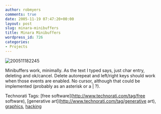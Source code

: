 ```yaml
---
author: robmyers
comments: true
date: 2005-11-19 07:47:20+00:00
layout: post
slug: minara-minibuffers
title: Minara Minibuffers
wordpress_id: 726
categories:
- Projects
---
```


  
![200511182245](/wp-content/200511182245.jpg)  


  
Minibuffers work, minimally. As the text I typed says, just char entry, deleting and ok/cancel. Delete autorepeat and left/right keys should work when those events are enabled. No cursor, although that could be implemented (probably as an asterisk or a | ?).  


  


Technorati Tags: [free software](http://www.technorati.com/tag/free software), [generative art](http://www.technorati.com/tag/generative art), [graphics](http://www.technorati.com/tag/graphics), [hacking](http://www.technorati.com/tag/hacking)

  


